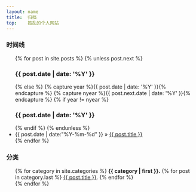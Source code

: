 ```yaml
---
layout: name
title:  归档
top:    捣乱的个人网站
---
```


<!-- <div>
<h3>标签</h3>
<ul>
{% for tag in site.tags %}
  <span>{{ tag | first }}</span>.
{% endfor %}
</ul>
</div> -->

<div>
    <h3>时间线</h3>
    <ul>
        {% for post in site.posts %}
        {% unless post.next %}
        <h3>{{ post.date | date: '%Y' }} </h3>
        {% else %}
        {% capture year %}{{ post.date | date: '%Y' }}{% endcapture %}
        {% capture nyear %}{{ post.next.date | date: '%Y' }}{% endcapture %}
        {% if year != nyear %}
        <h3>{{ post.date | date: '%Y' }}</h3>
        {% endif %}
        {% endunless %}
        <li>{{ post.date | date:"%Y-%m-%d" }} &raquo; <a href="{{ post.url }}">{{ post.title }}</a></li>
        {% endfor %}
    </ul>
</div>

<div>
    <h3>分类</h3>
    <ul>
        {% for category in site.categories %}
            <span><strong>{{ category | first }}.</strong></span>
            {% for post in category.last %}
            <span><a href="{{ post.url }}">{{ post.title }}</a></span>.
            {% endfor %}
            <br>
        {% endfor %}
    </li>
</ul>
</div>

